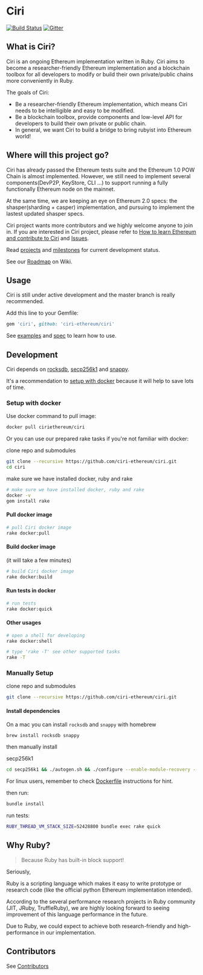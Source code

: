 Ciri
===============
[![Build Status](https://travis-ci.org/ciri-ethereum/ciri.svg?branch=master)](https://travis-ci.org/ciri-ethereum/ciri)
[![Gitter](https://badges.gitter.im/join.svg)](https://gitter.im/ciri-ethereum/Lobby)

What is Ciri?
---------------

Ciri is an ongoing Ethereum implementation written in Ruby. Ciri aims to become a researcher-friendly Ethereum implementation and a blockchain toolbox for all developers to modify or build their own private/public chains more conveniently in Ruby.

The goals of Ciri:

* Be a researcher-friendly Ethereum implementation, which means Ciri needs to be intelligible and easy to be modified.
* Be a blockchain toolbox, provide components and low-level API for developers to build their own private or public chain.
* In general, we want Ciri to build a bridge to bring rubyist into Ethereum world!

Where will this project go?
---------------

Ciri has already passed the Ethereum tests suite and the Ethereum 1.0 POW Chain is almost implemented. However, we still need to implement several components(DevP2P, KeyStore, CLI ...) to support running a fully functionally Ethereum node on the mainnet.

At the same time, we are keeping an eye on Ethereum 2.0 specs: the shasper(sharding + casper) implementation, and pursuing to implement the lastest updated shasper specs.

Ciri project wants more contributors and we highly welcome anyone to join in. If you are interested in Ciri project, please refer to [How to learn Ethereum and contribute to Ciri](https://github.com/ciri-ethereum/ciri/wiki#how-to-learn-ethereum-and-contribute-to-ciri) and [Issues](https://github.com/ciri-ethereum/ciri/issues).

Read [projects](https://github.com/ciri-ethereum/ciri/projects) and [milestones](https://github.com/ciri-ethereum/ciri/milestones) for current development status.

See our [Roadmap](https://github.com/ciri-ethereum/ciri/wiki) on Wiki.

Usage
---------------

Ciri is still under active development and the master branch is really recommended.

Add this line to your Gemfile:

``` ruby
gem 'ciri', github: 'ciri-ethereum/ciri'
```

See [examples](/examples) and [spec](/spec) to learn how to use.

Development
---------------

Ciri depends on [rocksdb](https://github.com/facebook/rocksdb), [secp256k1](https://github.com/bitcoin-core/secp256k1) and [snappy](https://github.com/google/snappy).

It's a recommendation to [setup with docker](#setup-with-docker) because it will help to save lots of time.

### Setup with docker

Use docker command to pull image:

``` bash
docker pull ciriethereum/ciri
```

Or you can use our prepared rake tasks if you're not familiar with docker:

clone repo and submodules

``` bash
git clone --recursive https://github.com/ciri-ethereum/ciri.git
cd ciri
```

make sure we have installed docker, ruby and rake
``` bash
# make sure we have installed docker, ruby and rake
docker -v
gem install rake
```

#### Pull docker image

``` bash
# pull Ciri docker image
rake docker:pull
```

#### Build docker image
(it will take a few minutes)
``` bash
# build Ciri docker image
rake docker:build
```

#### Run tests in docker
``` bash
# run tests
rake docker:quick
```

#### Other usages
``` bash
# open a shell for developing
rake docker:shell

# type 'rake -T' see other supported tasks 
rake -T
``` 

### Manually Setup

clone repo and submodules

``` bash
git clone --recursive https://github.com/ciri-ethereum/ciri.git
```

#### Install dependencies

On a mac you can install `rocksdb` and `snappy` with homebrew

``` bash
brew install rocksdb snappy
```

then manually install

secp256k1
``` bash
cd secp256k1 && ./autogen.sh && ./configure --enable-module-recovery --enable-experimental --enable-module-ecdh && make && make install
```

For linux users, remember to check [Dockerfile](/docker) instructions for hint.

then run: 
``` bash
bundle install
```

run tests:
``` bash
RUBY_THREAD_VM_STACK_SIZE=52428800 bundle exec rake quick
```

Why Ruby?
---------------

> Because Ruby has built-in block support!

Seriously, 

Ruby is a scripting language which makes it easy to write prototype or research code (like the official python Ethereum implementation intended).

According to the several performance research projects in Ruby community (JIT, JRuby, TruffleRuby), we are highly looking forward to seeing improvement of this language performance in the future. 

Due to Ruby, we could expect to achieve both research-friendly and high-performance in our implementation.


Contributors
---------------

See [Contributors](https://github.com/ciri-ethereum/ciri/graphs/contributors)

